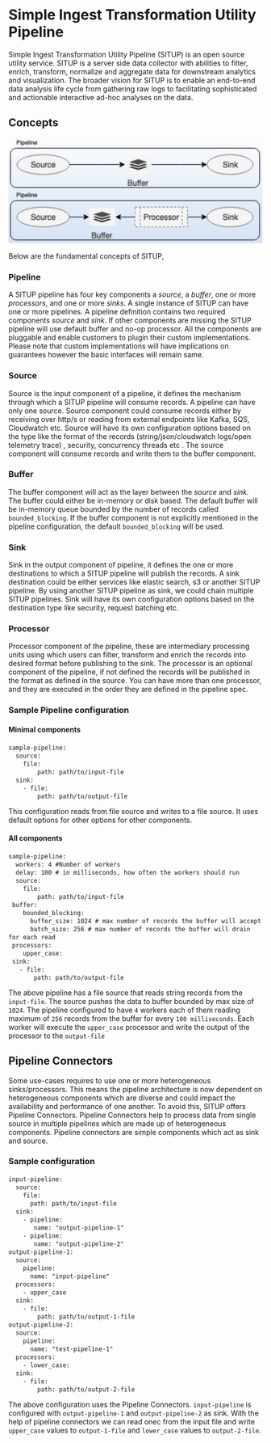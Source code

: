 # Simple Ingest Transformation Utility Pipeline

Simple Ingest Transformation Utility Pipeline (SITUP) is an open source utility service. SITUP is a server side data collector with abilities to filter, enrich, transform, normalize and aggregate data for downstream analytics and visualization.
The broader vision for SITUP is to enable an end-to-end data analysis life cycle from gathering raw logs to facilitating sophisticated and actionable interactive ad-hoc analyses on the data. 

## Concepts

![Situp Pipeline](images/SitupPipeline.png)

Below are the fundamental concepts of SITUP,

### Pipeline
A SITUP pipeline has four key components a *source*, a *buffer*, one or more *processors*, and one or more *sinks*. A single instance of SITUP can have one or more pipelines. A pipeline definition contains two required components *source* and *sink*. If other components are missing the SITUP pipeline will use default buffer and no-op processor. All the components are pluggable and enable customers to plugin their custom implementations. Please note that custom implementations will have implications on guarantees however the basic interfaces will remain same.

### Source
Source is the input component of a pipeline, it defines the mechanism through which a SITUP pipeline will consume records. A pipeline can have only one source. Source component could consume records either by receiving over http/s or reading from external endpoints like Kafka, SQS, Cloudwatch etc.  Source will have its own configuration options based on the type like the format of the records (string/json/cloudwatch logs/open telemetry trace) , security, concurrency threads etc . The source component will consume records and write them to the buffer component. 

### Buffer
The buffer component will act as the layer between the *source* and *sink.* The buffer could either be in-memory or disk based. The default buffer will be in-memory queue bounded by the number of records called `bounded_blocking`. If the buffer component is not explicitly mentioned in the pipeline configuration, the default `bounded_blocking` will be used.

### Sink
Sink in the output component of pipeline, it defines the one or more destinations to which a SITUP pipeline will publish the records. A sink destination could be either services like elastic search, s3 or another SITUP pipeline. By using another SITUP pipeline as sink, we could chain multiple SITUP pipelines. Sink will have its own configuration options based on the destination type like security, request batching etc. 

### Processor
Processor component of the pipeline, these are intermediary processing units using which users can filter, transform and enrich the records into desired format before publishing to the sink. The processor is an optional component of the pipeline, if not defined the records will be published in the format as defined in the source. You can have more than one processor, and they are executed in the order they are defined in the pipeline spec.

### Sample Pipeline configuration

#### Minimal components
```
sample-pipeline:
  source:
    file:
        path: path/to/input-file
  sink:
    - file:
        path: path/to/output-file
```

This configuration reads from file source and writes to a file source. It uses default options for other options for other components.

#### All components

```
sample-pipeline:
  workers: 4 #Number of workers
  delay: 100 # in milliseconds, how often the workers should run
  source:
    file:
        path: path/to/input-file
 buffer:
    bounded_blocking:
      buffer_size: 1024 # max number of records the buffer will accept
      batch_size: 256 # max number of records the buffer will drain for each read
 processors:
    upper_case:
 sink:
   - file:
       path: path/to/output-file
```

The above pipeline has a file source that reads string records from the `input-file`. The source pushes the data to buffer bounded by max size of `1024`. The pipeline configured to have `4` workers each of them reading maximum of `256` records from the buffer for every `100 milliseconds`. Each worker will execute the `upper_case` processor and write the output of the processor to the `output-file`




## Pipeline Connectors

Some use-cases requires to use one or more heterogeneous sinks/processors. This means the pipeline architecture is now dependent on heterogeneous components which are diverse and could impact the availability and performance of one another. To avoid this, SITUP offers Pipeline Connectors. Pipeline Connectors help to process data from single source in multiple pipelines which are made up of heterogeneous components. Pipeline connectors are simple components which act as sink and source.

### Sample configuration 

```
input-pipeline:
  source:
    file:
      path: path/to/input-file
  sink:
    - pipeline:
       name: "output-pipeline-1"
    - pipeline:
       name: "output-pipeline-2"
output-pipeline-1:
  source:
    pipeline:
      name: "input-pipeline"
  processors:
    - upper_case
  sink:
    - file:
        path: path/to/output-1-file
output-pipeline-2:
  source:
    pipeline:
      name: "test-pipeline-1"
  processors:
    - lower_case:
  sink:
    - file:
        path: path/to/output-2-file
```

The above configuration uses the Pipeline Connectors. `input-pipeline` is configured with `output-pipeline-1` and `output-pipeline-2` as sink. With the help of pipeline connectors we can read onec from the input file and write `upper_case` values to `output-1-file` and `lower_case` values to `output-2-file`.
